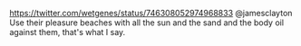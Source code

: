 https://twitter.com/wetgenes/status/746308052974968833 @jamesclayton Use their pleasure beaches with all the sun and the sand and the body oil against them, that's what I say.